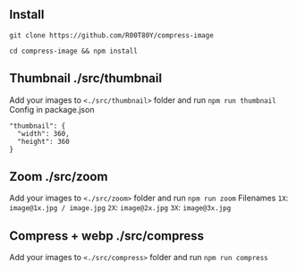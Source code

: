 ## Install
~~~shell
git clone https://github.com/R00T80Y/compress-image

cd compress-image && npm install
~~~

## Thumbnail ./src/thumbnail
Add your images to `<./src/thumbnail>` folder and run `npm run thumbnail`
Config in package.json
~~~
"thumbnail": {
  "width": 360,
  "height": 360
}
~~~

## Zoom ./src/zoom
Add your images to `<./src/zoom>` folder and run `npm run zoom`
Filenames
`1X`: `image@1x.jpg / image.jpg`
`2X`: `image@2x.jpg`
`3X`: `image@3x.jpg`

## Compress + webp ./src/compress
Add your images to `<./src/compress>` folder and run `npm run compress`
